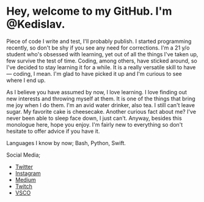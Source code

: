 <!---
Kedislav/Kedislav is a ✨ special ✨ repository because its `README.md` (this file) appears on your GitHub profile.
You can click the Preview link to take a look at your changes.
--->

# Hey, welcome to my GitHub. I'm @Kedislav.

Piece of code I write and test, I'll probably publish. I started programming recently, so don't be shy if you see any need for corrections. I'm a 21 y/o student who's obsessed with learning, yet out of all the things I've taken up, few survive the test of time. Coding, among others, have sticked around, so I've decided to stay learning it for a while. It is a really versatile skill to have— coding, I mean. I'm glad to have picked it up and I'm curious to see where I end up.

As I believe you have assumed by now, I love learning. I love finding out new interests and throwing myself at them. It is one of the things that bring me joy when I do them. I'm an avid water drinker, also tea. I still can't leave sugar. My favorite cake is cheesecake. Another curious fact about me? I've never been able to sleep face down, I just can't. Anyway, besides this monologue here, hope you enjoy. I'm fairly new to everything so don't hesitate to offer advice if you have it.

Languages I know by now; Bash, Python, Swift.

Social Media;
- [Twitter](https://www.twitter.com/Kedislav_)
- [Instagram](https://www.instagram.com/kedislav_)
- [Medium](https://medium.com/@kedislav)
- [Twitch](https://www.twitch.tv/kedislav)
- [VSCO](https://www.vsco.co/kedislav)

